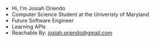 - Hi, I’m Josiah Oriendo
- Computer Science Student at the Univeristy of Maryland
- Future Software Engineer
- Learning APIs
- Reachable By: josiah.oriendo@gmail.com

<!---
josiahoriendo/josiahoriendo is a ✨ special ✨ repository because its `README.md` (this file) appears on your GitHub profile.
You can click the Preview link to take a look at your changes.
--->
